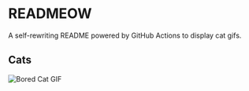 # READMEOW

A self-rewriting README powered by GitHub Actions to display cat gifs.

## Cats

![Bored Cat GIF](https://media0.giphy.com/media/mlvseq9yvZhba/200.gif?cid=9acd02dadfl5ww2kgez8lx2ac8y0iumbtn47bt9i2jscngmz&ep=v1_gifs_search&rid=200.gif&ct=g)
